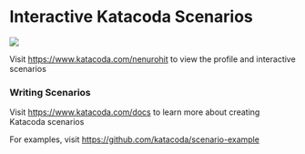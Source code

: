 # Interactive Katacoda Scenarios

[![](http://shields.katacoda.com/katacoda/nenurohit/count.svg)](https://www.katacoda.com/nenurohit "Get your profile on Katacoda.com")

Visit https://www.katacoda.com/nenurohit to view the profile and interactive scenarios

### Writing Scenarios
Visit https://www.katacoda.com/docs to learn more about creating Katacoda scenarios

For examples, visit https://github.com/katacoda/scenario-example
